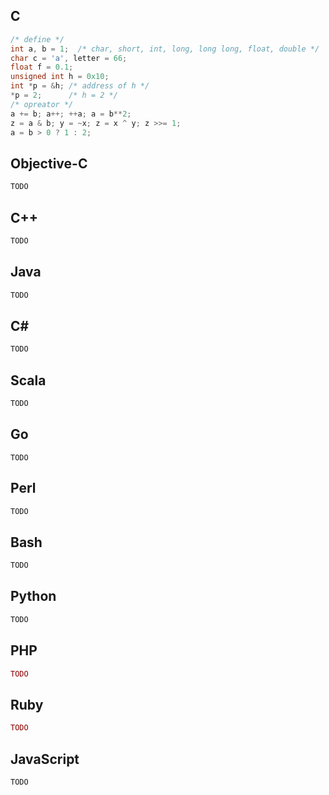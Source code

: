 ## C
```C
/* define */
int a, b = 1;  /* char, short, int, long, long long, float, double */
char c = 'a', letter = 66;
float f = 0.1;
unsigned int h = 0x10;
int *p = &h; /* address of h */
*p = 2;      /* h = 2 */
/* opreator */
a += b; a++; ++a; a = b**2;
z = a & b; y = ~x; z = x ^ y; z >>= 1;
a = b > 0 ? 1 : 2;
```

## Objective-C
```Objective-C
TODO
```

## C++
```C++
TODO
```
## Java
```Java
TODO
```
## C#
```C#
TODO
```
## Scala
```Scala
TODO
``` 
## Go
```golang
TODO
```

## Perl
```Perl
TODO
```
## Bash
```Bash
TODO
```
## Python
```Python
TODO
```
## PHP
```PHP
TODO
```
## Ruby
```Ruby
TODO
```
## JavaScript
```JavaScript
TODO
```
